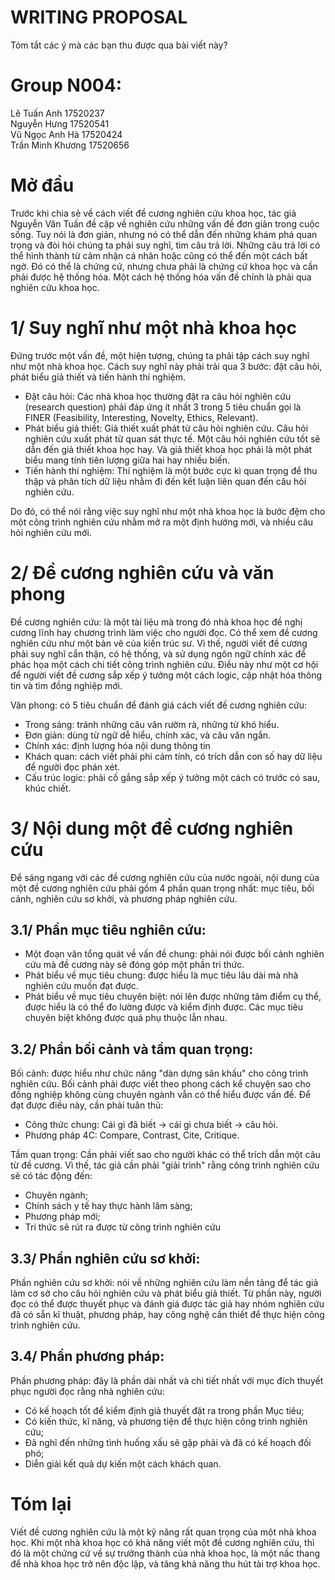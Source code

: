  # WRITING PROPOSAL
 Tóm tắt các ý mà các bạn thu được qua bài viết này?
 
 # Group N004:  
 Lê Tuấn Anh 17520237  
 Nguyễn Hưng 17520541  
 Vũ Ngọc Anh Hà 17520424  
 Trần Minh Khương 17520656
 
 # Mở đầu
 Trước khi chia sẻ về cách viết đề cương nghiên cứu khoa học, tác giả Nguyễn Văn Tuấn đề cập về nghiên cứu những vấn đề đơn giản trong cuộc sống. Tuy nói là đơn giản, nhưng nó có thể dẫn đến những khám phá quan trọng và đòi hỏi chúng ta phải suy nghĩ, tìm câu trả lời. Những câu trả lời có thể hình thành từ cảm nhận cá nhân hoặc cũng có thể đến một cách bất ngờ. Đó có thể là chứng cứ, nhưng chưa phải là chứng cứ khoa học và cần phải được hệ thống hóa. Một cách hệ thống hóa vấn đề chính là phải qua nghiên cứu khoa học.
 
 # 1/ Suy nghĩ như một nhà khoa học
 Đứng trước một vấn đề, một hiện tượng, chúng ta phải tập cách suy nghĩ như một nhà khoa học. Cách suy nghĩ này phải trải qua 3 bước: đặt câu hỏi, phát biểu giả thiết và tiến hành thí nghiệm. 
 - Đặt câu hỏi: Các nhà khoa học thường đặt ra câu hỏi nghiên cứu (research question) phải đáp ứng ít nhất 3 trong 5 tiêu chuẩn gọi là FINER (Feasibility, Interesting, Novelty, Ethics, Relevant).
 - Phát biểu giả thiết: Giả thiết xuất phát từ câu hỏi nghiên cứu. Câu hỏi nghiên cứu xuất phát từ quan sát thực tế. Một câu hỏi nghiên cứu tốt sẽ dẫn đến giả thiết khoa học hay. Và giả thiết khoa học phải là một phát biểu mang tính tiên lượng giữa hai hay nhiều biến.
 - Tiến hành thí nghiệm: Thí nghiệm là một bước cực kì quan trọng để thu thập và phân tích dữ liệu nhằm đi đến kết luận liên quan đến câu hỏi nghiên cứu.
 
 Do đó, có thể nói rằng việc suy nghĩ như một nhà khoa học là bước đệm cho một công trình nghiên cứu nhằm mở ra một định hướng mới, và nhiều câu hỏi nghiên cứu mới. 
 
 # 2/ Đề cương nghiên cứu và văn phong
  Đề cương nghiên cứu: là một tài liệu mà trong đó nhà khoa học đề nghị cương lĩnh hay chương trình làm việc cho người đọc. Có thể xem đề cương nghiên cứu như một bản vẽ của kiến trúc sư. Vì thế, người viết đề cương phải suy nghĩ cẩn thận, có hệ thống, và sử dụng ngôn ngữ chính xác để phác họa một cách chi tiết công trình nghiên cứu. Điều này như một cơ hội để người viết đề cương sắp xếp ý tưởng một cách logic, cập nhật hóa thông tin và tìm đồng nghiệp mới.
  
  Văn phong: có 5 tiêu chuẩn để đánh giá cách viết đề cương nghiên cứu:
 - Trong sáng: tránh những câu văn rườm rà, những từ khó hiểu.
 - Đơn giản: dùng từ ngữ dễ hiểu, chính xác, và câu văn ngắn.
 - Chính xác: định lượng hóa nội dung thông tin
 - Khách quan: cách viết phải phi cảm tính, có trích dẫn con số hay dữ liệu để người đọc phán xét.
 - Cấu trúc logic: phải cố gắng sắp xếp ý tưởng một cách có trước có sau, khúc chiết.
 
 # 3/ Nội dung một đề cương nghiên cứu
 Để sáng ngang với các đề cương nghiên cứu của nước ngoài, nội dung của một đề cương nghiên cứu phải gồm 4 phần quan trọng nhất: mục tiêu, bối cảnh, nghiên cứu sơ khởi, và phương pháp nghiên cứu.
 
 ## 3.1/ Phần mục tiêu nghiên cứu: 
 - Một đoạn văn tổng quát về vấn đề chung: phải nói được bối cảnh nghiên cứu mà đề cương này sẽ đóng góp một phần tri thức.
 - Phát biểu về mục tiêu chung: được hiểu là mục tiêu lâu dài mà nhà nghiên cứu muốn đạt được.
 - Phát biểu về mục tiêu chuyên biệt: nói lên được những tâm điểm cụ thể, được hiểu là có thể đo lường được và kiểm định được. Các mục tiêu chuyên biệt không được quá phụ thuộc lẫn nhau.
 
 ## 3.2/ Phần bối cảnh và tầm quan trọng:
 Bối cảnh: được hiểu như chức năng "dàn dựng sân khấu" cho công trình nghiên cứu. Bối cảnh phải được viết theo phong cách kể chuyện sao cho đồng nghiệp không cùng chuyên ngành vẫn có thể hiểu được vấn đề. Để đạt được điều này, cần phải tuân thủ:
 - Công thức chung: Cái gì đã biết -> cái gì chưa biết -> câu hỏi.
 - Phương pháp 4C: Compare, Contrast, Cite, Critique.
 
 Tầm quan trọng: Cần phải viết sao cho người khác có thể trích dẫn một câu từ đề cương. Vì thế, tác giả cần phải "giải trình" rằng công trình nghiên cứu sẽ có tác động đến:
 - Chuyên ngành;
 - Chính sách y tế hay thực hành lâm sàng;
 - Phương pháp mới; 
 - Tri thức sẽ rút ra được từ công trình nghiên cứu
 
 ## 3.3/ Phần nghiên cứu sơ khởi:
  Phần nghiên cứu sơ khởi: nói về những nghiên cứu làm nền tảng để tác giả làm cơ sở cho câu hỏi nghiên cứu và phát biểu giả thiết. Từ phần này, người đọc có thể được thuyết phục và đánh giá được tác giả hay nhóm nghiên cứu đã có sẵn kĩ thuật, phương pháp, hay công nghệ cần thiết để thực hiện công trình nghiên cứu.
  
 ## 3.4/ Phần phương pháp:
 Phần phương pháp: đây là phần dài nhất và chi tiết nhất với mục đích thuyết phục người đọc rằng nhà nghiên cứu:
  - Có kế hoạch tốt để kiểm định giả thuyết đặt ra trong phần Mục tiêu;
  - Có kiến thức, kĩ năng, và phương tiện để thực hiện công trình nghiên cứu;
  - Đã nghĩ đến những tình huống xấu sẽ gặp phải và đã có kế hoạch đối phó;
  - Diễn giải kết quả dự kiến một cách khách quan.
  
   # Tóm lại
   Viết đề cương nghiên cứu là một kỹ năng rất quan trọng của một nhà khoa học. Khi một nhà khoa học có khả năng viết một đề cương nghiên cứu, thì đó là một chứng cứ về sự trưởng thành của nhà khoa học, là một nấc thang để nhà khoa học trở nên độc lập, và tăng khả năng thu hút tài trợ khoa học.
  
  
